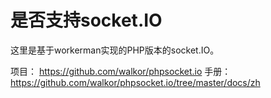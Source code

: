 # 是否支持socket.IO

这里是基于workerman实现的PHP版本的socket.IO。

项目： https://github.com/walkor/phpsocket.io
手册：https://github.com/walkor/phpsocket.io/tree/master/docs/zh
